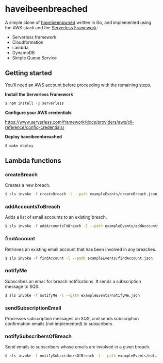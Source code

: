 # haveibeenbreached

A simple clone of [haveibeenpwned](https://haveibeenpwned.com/) written in Go, and implemented using the AWS stack and the [Serverless Framework](https://www.serverless.com/):

- Serverless framework
- Cloudformation
- Lambda
- DynamoDB
- Simple Queue Service

## Getting started

You'll need an AWS account before proceeding with the remaining steps.

**Install the Serverless Framework**

```bash
$ npm install -g serverless
```

**Configure your AWS credentials**

https://www.serverless.com/framework/docs/providers/aws/cli-reference/config-credentials/

**Deploy haveibeenbreached**

```bash
$ make deploy
```

## Lambda functions

### createBreach

Creates a new breach.

```bash
$ sls invoke -f createBreach -l --path exampleEvents/createBreach.json
```

### addAccountsToBreach

Adds a list of email accounts to an existing breach.

```bash
$ sls invoke -f addAccountsToBreach -l --path exampleEvents/addAccountsToBreach.json
```

### findAccount

Retrieves an existing email account that has been involved in any breaches.

```bash
$ sls invoke -f findAccount -l --path exampleEvents/findAccount.json
```

### notifyMe

Subscribes an email for breach notifications. It sends a subscription message to SQS.

```bash
$ sls invoke -f notifyMe -l --path exampleEvents/notifyMe.json
```

### sendSubscriptionEmail

Processes subscription messages on SQS, and sends subscription confirmation emails (not implemented) to subscribers.

### notifySubscribersOfBreach

Send emails to subscribers whose emails are involved in a given breach.

```bash
$ sls invoke -f notifySubscribersOfBreach -l --path exampleEvents/notifySubscribersOfBreach.json
```
